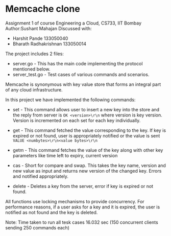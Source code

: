 # Memcache clone

Assignment 1 of course Engineering a Cloud, CS733, IIT Bombay
Author:Sushant Mahajan
Discussed with:
* Harshit Pande			133050040
* Bharath Radhakrishnan	133050014

The project includes 2 files:
* server.go - This has the main code implementing the protocol mentioned below.
* server_test.go - Test cases of various commands and scenarios.

Memcache is synonymous with key value store that forms an integral part of any cloud infrastructure.

In this project we have implemented the following commands:

* set - This command allows user to insert a new key into the store and the reply from server is `OK <version>\r\n` where version is key version. Version is incremented on each set for each key individually.

* get - This command fetched the value corresponding to the key. If key is expired or not found, user is appropriately notified or the value is sent `VALUE <numbytes>\r\n<value bytes>\r\n`

* getm - This command fetches the value of the key along with other key parameters like time left to expiry, current version

* cas - Short for compare and swap. This takes the key name, version and new value as input and returns new version of the changed key. Errors and notified appropriately.

* delete - Deletes a key from the server, error if key is expired or not found.

All functions use locking mechanisms to provide concurrency. For performance reasons, if a user asks for a key and it is expired, the user is notified as not found and the key is deleted.

Note: Time taken to run all tesk cases 16.032 sec (150 concurrent clients sending 250 commands each)
